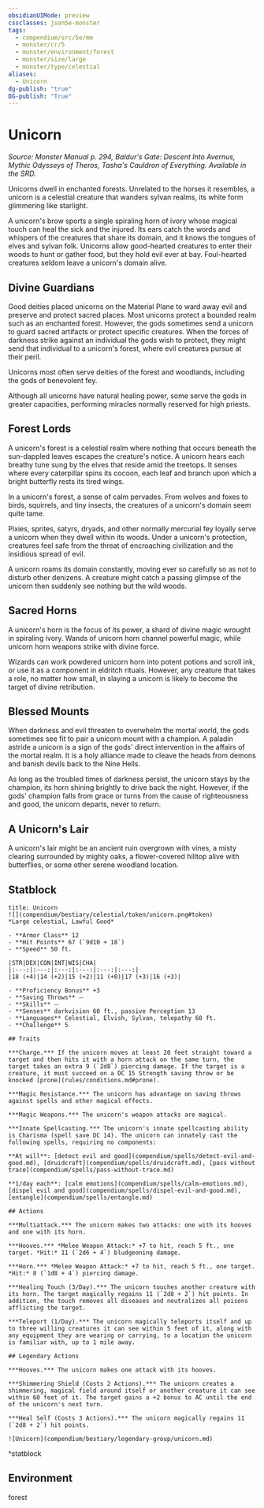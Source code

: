 ```yaml
---
obsidianUIMode: preview
cssclasses: json5e-monster
tags:
  - compendium/src/5e/mm
  - monster/cr/5
  - monster/environment/forest
  - monster/size/large
  - monster/type/celestial
aliases:
  - Unicorn
dg-publish: "true"
DG-publish: "True"
---
```

# Unicorn
*Source: Monster Manual p. 294, Baldur's Gate: Descent Into Avernus, Mythic Odysseys of Theros, Tasha's Cauldron of Everything. Available in the SRD.*  

Unicorns dwell in enchanted forests. Unrelated to the horses it resembles, a unicorn is a celestial creature that wanders sylvan realms, its white form glimmering like starlight.

A unicorn's brow sports a single spiraling horn of ivory whose magical touch can heal the sick and the injured. Its ears catch the words and whispers of the creatures that share its domain, and it knows the tongues of elves and sylvan folk. Unicorns allow good-hearted creatures to enter their woods to hunt or gather food, but they hold evil ever at bay. Foul-hearted creatures seldom leave a unicorn's domain alive.

## Divine Guardians

Good deities placed unicorns on the Material Plane to ward away evil and preserve and protect sacred places. Most unicorns protect a bounded realm such as an enchanted forest. However, the gods sometimes send a unicorn to guard sacred artifacts or protect specific creatures. When the forces of darkness strike against an individual the gods wish to protect, they might send that individual to a unicorn's forest, where evil creatures pursue at their peril.

Unicorns most often serve deities of the forest and woodlands, including the gods of benevolent fey.

Although all unicorns have natural healing power, some serve the gods in greater capacities, performing miracles normally reserved for high priests.

## Forest Lords

A unicorn's forest is a celestial realm where nothing that occurs beneath the sun-dappled leaves escapes the creature's notice. A unicorn hears each breathy tune sung by the elves that reside amid the treetops. It senses where every caterpillar spins its cocoon, each leaf and branch upon which a bright butterfly rests its tired wings.

In a unicorn's forest, a sense of calm pervades. From wolves and foxes to birds, squirrels, and tiny insects, the creatures of a unicorn's domain seem quite tame.

Pixies, sprites, satyrs, dryads, and other normally mercurial fey loyally serve a unicorn when they dwell within its woods. Under a unicorn's protection, creatures feel safe from the threat of encroaching civilization and the insidious spread of evil.

A unicorn roams its domain constantly, moving ever so carefully so as not to disturb other denizens. A creature might catch a passing glimpse of the unicorn then suddenly see nothing but the wild woods.

## Sacred Horns

A unicorn's horn is the focus of its power, a shard of divine magic wrought in spiraling ivory. Wands of unicorn horn channel powerful magic, while unicorn horn weapons strike with divine force.

Wizards can work powdered unicorn horn into potent potions and scroll ink, or use it as a component in eldritch rituals. However, any creature that takes a role, no matter how small, in slaying a unicorn is likely to become the target of divine retribution.

## Blessed Mounts

When darkness and evil threaten to overwhelm the mortal world, the gods sometimes see fit to pair a unicorn mount with a champion. A paladin astride a unicorn is a sign of the gods' direct intervention in the affairs of the mortal realm. It is a holy alliance made to cleave the heads from demons and banish devils back to the Nine Hells.

As long as the troubled times of darkness persist, the unicorn stays by the champion, its horn shining brightly to drive back the night. However, if the gods' champion falls from grace or turns from the cause of righteousness and good, the unicorn departs, never to return.

## A Unicorn's Lair

A unicorn's lair might be an ancient ruin overgrown with vines, a misty clearing surrounded by mighty oaks, a flower-covered hilltop alive with butterflies, or some other serene woodland location.

## Statblock

```ad-statblock
title: Unicorn
![](compendium/bestiary/celestial/token/unicorn.png#token)
*Large celestial, Lawful Good*

- **Armor Class** 12 
- **Hit Points** 67 (`9d10 + 18`)
- **Speed** 50 ft.

|STR|DEX|CON|INT|WIS|CHA|
|:---:|:---:|:---:|:---:|:---:|:---:|
|18 (+4)|14 (+2)|15 (+2)|11 (+0)|17 (+3)|16 (+3)|

- **Proficiency Bonus** +3
- **Saving Throws** ⏤
- **Skills** ⏤
- **Senses** darkvision 60 ft., passive Perception 13
- **Languages** Celestial, Elvish, Sylvan, telepathy 60 ft.
- **Challenge** 5

## Traits

***Charge.*** If the unicorn moves at least 20 feet straight toward a target and then hits it with a horn attack on the same turn, the target takes an extra 9 (`2d8`) piercing damage. If the target is a creature, it must succeed on a DC 15 Strength saving throw or be knocked [prone](rules/conditions.md#prone).

***Magic Resistance.*** The unicorn has advantage on saving throws against spells and other magical effects.

***Magic Weapons.*** The unicorn's weapon attacks are magical.

***Innate Spellcasting.*** The unicorn's innate spellcasting ability is Charisma (spell save DC 14). The unicorn can innately cast the following spells, requiring no components:

**At will**: [detect evil and good](compendium/spells/detect-evil-and-good.md), [druidcraft](compendium/spells/druidcraft.md), [pass without trace](compendium/spells/pass-without-trace.md)

**1/day each**: [calm emotions](compendium/spells/calm-emotions.md), [dispel evil and good](compendium/spells/dispel-evil-and-good.md), [entangle](compendium/spells/entangle.md)

## Actions

***Multiattack.*** The unicorn makes two attacks: one with its hooves and one with its horn.

***Hooves.*** *Melee Weapon Attack:* +7 to hit, reach 5 ft., one target. *Hit:* 11 (`2d6 + 4`) bludgeoning damage.

***Horn.*** *Melee Weapon Attack:* +7 to hit, reach 5 ft., one target. *Hit:* 8 (`1d8 + 4`) piercing damage.

***Healing Touch (3/Day).*** The unicorn touches another creature with its horn. The target magically regains 11 (`2d8 + 2`) hit points. In addition, the touch removes all diseases and neutralizes all poisons afflicting the target.

***Teleport (1/Day).*** The unicorn magically teleports itself and up to three willing creatures it can see within 5 feet of it, along with any equipment they are wearing or carrying, to a location the unicorn is familiar with, up to 1 mile away.

## Legendary Actions

***Hooves.*** The unicorn makes one attack with its hooves.

***Shimmering Shield (Costs 2 Actions).*** The unicorn creates a shimmering, magical field around itself or another creature it can see within 60 feet of it. The target gains a +2 bonus to AC until the end of the unicorn's next turn.

***Heal Self (Costs 3 Actions).*** The unicorn magically regains 11 (`2d8 + 2`) hit points.

![Unicorn](compendium/bestiary/legendary-group/unicorn.md)
```
^statblock

## Environment

forest